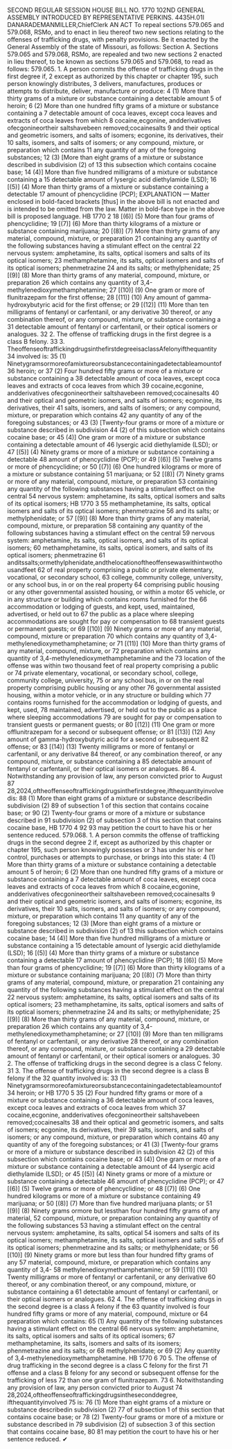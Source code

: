 SECOND REGULAR SESSION
HOUSE BILL NO. 1770
102ND GENERAL ASSEMBLY
INTRODUCED BY REPRESENTATIVE PERKINS.
4435H.01I DANARADEMANMILLER,ChiefClerk
AN ACT
To repeal sections 579.065 and 579.068, RSMo, and to enact in lieu thereof two new sections
relating to the offenses of trafficking drugs, with penalty provisions.
Be it enacted by the General Assembly of the state of Missouri, as follows:
Section A. Sections 579.065 and 579.068, RSMo, are repealed and two new sections
2 enacted in lieu thereof, to be known as sections 579.065 and 579.068, to read as follows:
579.065. 1. A person commits the offense of trafficking drugs in the first degree if,
2 except as authorized by this chapter or chapter 195, such person knowingly distributes,
3 delivers, manufactures, produces or attempts to distribute, deliver, manufacture or produce:
4 (1) More than thirty grams of a mixture or substance containing a detectable amount
5 of heroin;
6 (2) More than one hundred fifty grams of a mixture or substance containing a
7 detectable amount of coca leaves, except coca leaves and extracts of coca leaves from which
8 cocaine,ecgonine, andderivatives ofecgonineortheir saltshavebeen removed;cocainesalts
9 and their optical and geometric isomers, and salts of isomers; ecgonine, its derivatives, their
10 salts, isomers, and salts of isomers; or any compound, mixture, or preparation which contains
11 any quantity of any of the foregoing substances;
12 (3) [More than eight grams of a mixture or substance described in subdivision (2) of
13 this subsection which contains cocaine base;
14 (4)] More than five hundred milligrams of a mixture or substance containing a
15 detectable amount of lysergic acid diethylamide (LSD);
16 [(5)] (4) More than thirty grams of a mixture or substance containing a detectable
17 amount of phencyclidine (PCP);
EXPLANATION — Matter enclosed in bold-faced brackets [thus] in the above bill is not enacted and is
intended to be omitted from the law. Matter in bold-face type in the above bill is proposed language.
HB 1770 2
18 [(6)] (5) More than four grams of phencyclidine;
19 [(7)] (6) More than thirty kilograms of a mixture or substance containing marijuana;
20 [(8)] (7) More than thirty grams of any material, compound, mixture, or preparation
21 containing any quantity of the following substances having a stimulant effect on the central
22 nervous system: amphetamine, its salts, optical isomers and salts of its optical isomers;
23 methamphetamine, its salts, optical isomers and salts of its optical isomers; phenmetrazine
24 and its salts; or methylphenidate;
25 [(9)] (8) More than thirty grams of any material, compound, mixture, or preparation
26 which contains any quantity of 3,4-methylenedioxymethamphetamine;
27 [(10)] (9) One gram or more of flunitrazepam for the first offense;
28 [(11)] (10) Any amount of gamma-hydroxybutyric acid for the first offense; or
29 [(12)] (11) More than ten milligrams of fentanyl or carfentanil, or any derivative
30 thereof, or any combination thereof, or any compound, mixture, or substance containing a
31 detectable amount of fentanyl or carfentanil, or their optical isomers or analogues.
32 2. The offense of trafficking drugs in the first degree is a class B felony.
33 3. TheoffenseoftraffickingdrugsinthefirstdegreeisaclassAfelonyifthequantity
34 involved is:
35 (1) Ninetygramsormoreofamixtureorsubstancecontainingadetectableamountof
36 heroin; or
37 (2) Four hundred fifty grams or more of a mixture or substance containing a
38 detectable amount of coca leaves, except coca leaves and extracts of coca leaves from which
39 cocaine,ecgonine, andderivatives ofecgonineortheir saltshavebeen removed;cocainesalts
40 and their optical and geometric isomers, and salts of isomers; ecgonine, its derivatives, their
41 salts, isomers, and salts of isomers; or any compound, mixture, or preparation which contains
42 any quantity of any of the foregoing substances; or
43 (3) [Twenty-four grams or more of a mixture or substance described in subdivision
44 (2) of this subsection which contains cocaine base; or
45 (4)] One gram or more of a mixture or substance containing a detectable amount of
46 lysergic acid diethylamide (LSD); or
47 [(5)] (4) Ninety grams or more of a mixture or substance containing a detectable
48 amount of phencyclidine (PCP); or
49 [(6)] (5) Twelve grams or more of phencyclidine; or
50 [(7)] (6) One hundred kilograms or more of a mixture or substance containing
51 marijuana; or
52 [(8)] (7) Ninety grams or more of any material, compound, mixture, or preparation
53 containing any quantity of the following substances having a stimulant effect on the central
54 nervous system: amphetamine, its salts, optical isomers and salts of its optical isomers;
HB 1770 3
55 methamphetamine, its salts, optical isomers and salts of its optical isomers; phenmetrazine
56 and its salts; or methylphenidate; or
57 [(9)] (8) More than thirty grams of any material, compound, mixture, or preparation
58 containing any quantity of the following substances having a stimulant effect on the central
59 nervous system: amphetamine, its salts, optical isomers, and salts of its optical isomers;
60 methamphetamine, its salts, optical isomers, and salts of its optical isomers; phenmetrazine
61 anditssalts;ormethylphenidate,andthelocationoftheoffensewaswithintwothousandfeet
62 of real property comprising a public or private elementary, vocational, or secondary school,
63 college, community college, university, or any school bus, in or on the real property
64 comprising public housing or any other governmental assisted housing, or within a motor
65 vehicle, or in any structure or building which contains rooms furnished for the
66 accommodation or lodging of guests, and kept, used, maintained, advertised, or held out to
67 the public as a place where sleeping accommodations are sought for pay or compensation to
68 transient guests or permanent guests; or
69 [(10)] (9) Ninety grams or more of any material, compound, mixture or preparation
70 which contains any quantity of 3,4-methylenedioxymethamphetamine; or
71 [(11)] (10) More than thirty grams of any material, compound, mixture, or
72 preparation which contains any quantity of 3,4-methylenedioxymethamphetamine and the
73 location of the offense was within two thousand feet of real property comprising a public or
74 private elementary, vocational, or secondary school, college, community college, university,
75 or any school bus, in or on the real property comprising public housing or any other
76 governmental assisted housing, within a motor vehicle, or in any structure or building which
77 contains rooms furnished for the accommodation or lodging of guests, and kept, used,
78 maintained, advertised, or held out to the public as a place where sleeping accommodations
79 are sought for pay or compensation to transient guests or permanent guests; or
80 [(12)] (11) One gram or more offlunitrazepam for a second or subsequent offense; or
81 [(13)] (12) Any amount of gamma-hydroxybutyric acid for a second or subsequent
82 offense; or
83 [(14)] (13) Twenty milligrams or more of fentanyl or carfentanil, or any derivative
84 thereof, or any combination thereof, or any compound, mixture, or substance containing a
85 detectable amount of fentanyl or carfentanil, or their optical isomers or analogues.
86 4. Notwithstanding any provision of law, any person convicted prior to August
87 28,2024,oftheoffenseoftraffickingdrugsinthefirstdegree,ifthequantityinvolvedis:
88 (1) More than eight grams of a mixture or substance describedin subdivision (2)
89 of subsection 1 of this section that contains cocaine base; or
90 (2) Twenty-four grams or more of a mixture or substance described in
91 subdivision (2) of subsection 3 of this section that contains cocaine base,
HB 1770 4
92
93 may petition the court to have his or her sentence reduced.
579.068. 1. A person commits the offense of trafficking drugs in the second degree
2 if, except as authorized by this chapter or chapter 195, such person knowingly possesses or
3 has under his or her control, purchases or attempts to purchase, or brings into this state:
4 (1) More than thirty grams of a mixture or substance containing a detectable amount
5 of heroin;
6 (2) More than one hundred fifty grams of a mixture or substance containing a
7 detectable amount of coca leaves, except coca leaves and extracts of coca leaves from which
8 cocaine,ecgonine, andderivatives ofecgonineortheir saltshavebeen removed;cocainesalts
9 and their optical and geometric isomers, and salts of isomers; ecgonine, its derivatives, their
10 salts, isomers, and salts of isomers; or any compound, mixture, or preparation which contains
11 any quantity of any of the foregoing substances;
12 (3) [More than eight grams of a mixture or substance described in subdivision (2) of
13 this subsection which contains cocaine base;
14 (4)] More than five hundred milligrams of a mixture or substance containing a
15 detectable amount of lysergic acid diethylamide (LSD);
16 [(5)] (4) More than thirty grams of a mixture or substance containing a detectable
17 amount of phencyclidine (PCP);
18 [(6)] (5) More than four grams of phencyclidine;
19 [(7)] (6) More than thirty kilograms of a mixture or substance containing marijuana;
20 [(8)] (7) More than thirty grams of any material, compound, mixture, or preparation
21 containing any quantity of the following substances having a stimulant effect on the central
22 nervous system: amphetamine, its salts, optical isomers and salts of its optical isomers;
23 methamphetamine, its salts, optical isomers and salts of its optical isomers; phenmetrazine
24 and its salts; or methylphenidate;
25 [(9)] (8) More than thirty grams of any material, compound, mixture, or preparation
26 which contains any quantity of 3,4-methylenedioxymethamphetamine; or
27 [(10)] (9) More than ten milligrams of fentanyl or carfentanil, or any derivative
28 thereof, or any combination thereof, or any compound, mixture, or substance containing a
29 detectable amount of fentanyl or carfentanil, or their optical isomers or analogues.
30 2. The offense of trafficking drugs in the second degree is a class C felony.
31 3. The offense of trafficking drugs in the second degree is a class B felony if the
32 quantity involved is:
33 (1) Ninetygramsormoreofamixtureorsubstancecontainingadetectableamountof
34 heroin; or
HB 1770 5
35 (2) Four hundred fifty grams or more of a mixture or substance containing a
36 detectable amount of coca leaves, except coca leaves and extracts of coca leaves from which
37 cocaine,ecgonine, andderivatives ofecgonineortheir saltshavebeen removed;cocainesalts
38 and their optical and geometric isomers, and salts of isomers; ecgonine, its derivatives, their
39 salts, isomers, and salts of isomers; or any compound, mixture, or preparation which contains
40 any quantity of any of the foregoing substances; or
41 (3) [Twenty-four grams or more of a mixture or substance described in subdivision
42 (2) of this subsection which contains cocaine base; or
43 (4)] One gram or more of a mixture or substance containing a detectable amount of
44 lysergic acid diethylamide (LSD); or
45 [(5)] (4) Ninety grams or more of a mixture or substance containing a detectable
46 amount of phencyclidine (PCP); or
47 [(6)] (5) Twelve grams or more of phencyclidine; or
48 [(7)] (6) One hundred kilograms or more of a mixture or substance containing
49 marijuana; or
50 [(8)] (7) More than five hundred marijuana plants; or
51 [(9)] (8) Ninety grams ormore but lessthan four hundred fifty grams of any material,
52 compound, mixture, or preparation containing any quantity of the following substances
53 having a stimulant effect on the central nervous system: amphetamine, its salts, optical
54 isomers and salts of its optical isomers; methamphetamine, its salts, optical isomers and salts
55 of its optical isomers; phenmetrazine and its salts; or methylphenidate; or
56 [(10)] (9) Ninety grams or more but less than four hundred fifty grams of any
57 material, compound, mixture, or preparation which contains any quantity of 3,4-
58 methylenedioxymethamphetamine; or
59 [(11)] (10) Twenty milligrams or more of fentanyl or carfentanil, or any derivative
60 thereof, or any combination thereof, or any compound, mixture, or substance containing a
61 detectable amount of fentanyl or carfentanil, or their optical isomers or analogues.
62 4. The offense of trafficking drugs in the second degree is a class A felony if the
63 quantity involved is four hundred fifty grams or more of any material, compound, mixture or
64 preparation which contains:
65 (1) Any quantity of the following substances having a stimulant effect on the central
66 nervous system: amphetamine, its salts, optical isomers and salts of its optical isomers;
67 methamphetamine, its salts, isomers and salts of its isomers; phenmetrazine and its salts; or
68 methylphenidate; or
69 (2) Any quantity of 3,4-methylenedioxymethamphetamine.
HB 1770 6
70 5. The offense of drug trafficking in the second degree is a class C felony for the first
71 offense and a class B felony for any second or subsequent offense for the trafficking of less
72 than one gram of flunitrazepam.
73 6. Notwithstanding any provision of law, any person convicted prior to August
74 28,2024,oftheoffenseoftraffickingdrugsintheseconddegree, ifthequantityinvolved
75 is:
76 (1) More than eight grams of a mixture or substance describedin subdivision (2)
77 of subsection 1 of this section that contains cocaine base; or
78 (2) Twenty-four grams or more of a mixture or substance described in
79 subdivision (2) of subsection 3 of this section that contains cocaine base,
80
81 may petition the court to have his or her sentence reduced.
✔